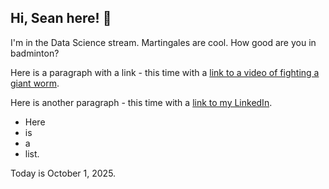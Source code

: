 ## Hi, Sean here! 👋

I'm in the Data Science stream. Martingales are cool. How good are you in badminton?

Here is a paragraph with a link - this time with a [link to a video of fighting a giant worm](https://www.youtube.com/watch?v=wNqUSpA7SAc).

Here is another paragraph - this time with a [link to my LinkedIn](https://www.linkedin.com/in/sean-soon-319611216/).

- Here
- is
- a
- list.

Today is October 1, 2025.
